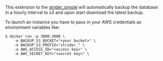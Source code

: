 This extension to the [strider_simple](https://registry.hub.docker.com/u/ikkyotech/strider_simple/) will automatically backup the database in a hourly interval to s3 and upon start download the latest backup.

To launch an instance you have to pass in your AWS credentials as environment variables like:

```
$ docker run -p 3000:3000 \
    -e BACKUP_S3_BUCKET="<your bucket>" \
    -e BACKUP_S3_PREFIX="strider_" \
    -e AWS_ACCESS_ID="<access key>" \
    -e AWS_SECRET_KEY="<secret key>" \
```
